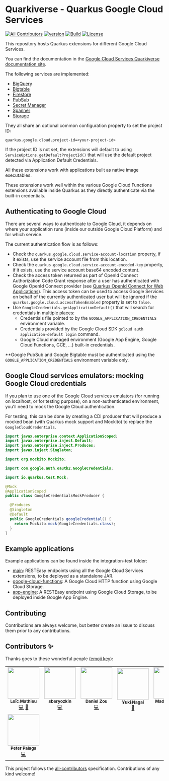 # Quarkiverse - Quarkus Google Cloud Services
<!-- ALL-CONTRIBUTORS-BADGE:START - Do not remove or modify this section -->
[![All Contributors](https://img.shields.io/badge/all_contributors-8-orange.svg?style=flat-square)](#contributors-)<!-- ALL-CONTRIBUTORS-BADGE:END -->
[![version](https://img.shields.io/maven-central/v/io.quarkiverse.googlecloudservices/quarkus-google-cloud-services-bom)](https://repo1.maven.org/maven2/io/quarkiverse/googlecloudservices/)
[![Build](https://github.com/quarkiverse/quarkus-google-cloud-services/workflows/Build/badge.svg)](https://github.com/quarkiverse/quarkus-google-cloud-services/actions?query=workflow%3ABuild)
[![License](https://img.shields.io/badge/License-Apache%202.0-blue.svg)](https://opensource.org/licenses/Apache-2.0)

This repository hosts Quarkus extensions for different Google Cloud Services.

You can find the documentation in the [Google Cloud Services Quarkiverse documentation site](https://quarkiverse.github.io/quarkiverse-docs/quarkus-google-cloud-services/main/).

The following services are implemented:
- [BigQuery](bigquery)
- [Bigtable](bigtable)
- [Firestore](firestore)
- [PubSub](pubsub)
- [Secret Manager](secret-manager)
- [Spanner](spanner)
- [Storage](storage)

They all share an optional common configuration property to set the project ID:
```
quarkus.google.cloud.project-id=<your-project-id>
```

If the project ID is not set, the extensions will default to using `ServiceOptions.getDefaultProjectId()` 
that will use the default project detected via Application Default Credentials.

All these extensions work with applications built as native image executables.

These extensions work well within the various Google Cloud Functions extensions available inside Quarkus as they directly authenticate via the built-in credentials.

## Authenticating to Google Cloud

There are several ways to authenticate to Google Cloud, 
it depends on where your application runs (inside our outside Google Cloud Platform) and for which service.

The current authentication flow is as follows:
- Check the `quarkus.google.cloud.service-account-location` property, if it exists, use the service account file from this location.
- Check the `quarkus.google.cloud.service-account-encoded-key` property, if it exists, use the service account base64 encoded content.
- Check the access token returned as part of OpenId Connect Authorization Code Grant response after a user has authenticated with
  Google OpenId Connect provider (see [Quarkus OpenId Connect for Web Applications](https://quarkus.io/guides/security-openid-connect-web-authentication)).
  This access token can be used to access Google Services on behalf of the currently authenticated user
  but will be ignored if the `quarkus.google.cloud.accessTokenEnabled` property is set to `false`.
- Use `GoogleCredentials.getApplicationDefault()` that will search for credentials in multiple places:
    - Credentials file pointed to by the `GOOGLE_APPLICATION_CREDENTIALS` environment variable.
    - Credentials provided by the Google Cloud SDK `gcloud auth application-default login` command.
    - Google Cloud managed environment (Google App Engine, Google Cloud Functions, GCE, ...) built-in credentials.
    
**Google PubSub and Google Bigtable must be authenticated using the `GOOGLE_APPLICATION_CREDENTIALS` environment variable only.

## Google Cloud services emulators: mocking Google Cloud credentials

If you plan to use one of the Google Cloud services emulators (for running on localhost, or for testing purpose), on a non-authenticated environment, 
you'll need to mock the Google Cloud authentication.

For testing, this can be done by creating a CDI producer that will produce a mocked bean (with Quarkus mock support and Mockito) to replace the `GoogleCloudCredentials`.

```java
import javax.enterprise.context.ApplicationScoped;
import javax.enterprise.inject.Default;
import javax.enterprise.inject.Produces;
import javax.inject.Singleton;

import org.mockito.Mockito;

import com.google.auth.oauth2.GoogleCredentials;

import io.quarkus.test.Mock;

@Mock
@ApplicationScoped
public class GoogleCredentialsMockProducer {

  @Produces
  @Singleton
  @Default
  public GoogleCredentials googleCredential() {
    return Mockito.mock(GoogleCredentials.class);
  }
}
```
    
## Example applications

Example applications can be found inside the integration-test folder:
- [main](integration-tests/main): RESTEasy endpoints using all the Google Cloud Services extensions, to be deployed as a standalone JAR.
- [google-cloud-functions](integration-tests/google-cloud-functions): A Google Cloud HTTP function using Google Cloud Storage. 
- [app-engine](integration-tests/app-engine): A RESTEasy endpoint using Google Cloud Storage, to be deployed inside Google App Engine.
    
## Contributing

Contributions are always welcome, but better create an issue to discuss them prior to any contributions.

## Contributors ✨

Thanks goes to these wonderful people ([emoji key](https://allcontributors.org/docs/en/emoji-key)):

<!-- ALL-CONTRIBUTORS-LIST:START - Do not remove or modify this section -->
<!-- prettier-ignore-start -->
<!-- markdownlint-disable -->
<table>
  <tr>
    <td align="center"><a href="https://www.loicmathieu.fr"><img src="https://avatars2.githubusercontent.com/u/1819009?v=4?s=100" width="100px;" alt=""/><br /><sub><b>Loïc Mathieu</b></sub></a><br /><a href="https://github.com/quarkiverse/quarkus-google-cloud-services/commits?author=loicmathieu" title="Code">💻</a> <a href="#maintenance-loicmathieu" title="Maintenance">🚧</a></td>
    <td align="center"><a href="https://github.com/sberyozkin"><img src="https://avatars3.githubusercontent.com/u/467639?v=4?s=100" width="100px;" alt=""/><br /><sub><b>sberyozkin</b></sub></a><br /><a href="https://github.com/quarkiverse/quarkus-google-cloud-services/commits?author=sberyozkin" title="Code">💻</a></td>
    <td align="center"><a href="https://github.com/dzou"><img src="https://avatars1.githubusercontent.com/u/3209274?v=4?s=100" width="100px;" alt=""/><br /><sub><b>Daniel Zou</b></sub></a><br /><a href="https://github.com/quarkiverse/quarkus-google-cloud-services/commits?author=dzou" title="Code">💻</a></td>
    <td align="center"><a href="http://ynagai.info"><img src="https://avatars1.githubusercontent.com/u/1780156?v=4?s=100" width="100px;" alt=""/><br /><sub><b>Yuki Nagai</b></sub></a><br /><a href="https://github.com/quarkiverse/quarkus-google-cloud-services/commits?author=uny" title="Documentation">📖</a></td>
    <td align="center"><a href="http://madsopheim.com"><img src="https://avatars.githubusercontent.com/u/1844557?v=4?s=100" width="100px;" alt=""/><br /><sub><b>Mads Opheim</b></sub></a><br /><a href="https://github.com/quarkiverse/quarkus-google-cloud-services/commits?author=madsop" title="Code">💻</a> <a href="https://github.com/quarkiverse/quarkus-google-cloud-services/commits?author=madsop" title="Documentation">📖</a></td>
    <td align="center"><a href="https://github.com/PeterUlb"><img src="https://avatars.githubusercontent.com/u/13261215?v=4?s=100" width="100px;" alt=""/><br /><sub><b>PeterUlb</b></sub></a><br /><a href="https://github.com/quarkiverse/quarkus-google-cloud-services/commits?author=PeterUlb" title="Code">💻</a></td>
    <td align="center"><a href="https://www.4pixel.it"><img src="https://avatars.githubusercontent.com/u/3707628?v=4?s=100" width="100px;" alt=""/><br /><sub><b>Felipe Sabadini</b></sub></a><br /><a href="https://github.com/quarkiverse/quarkus-google-cloud-services/commits?author=felipesabadini" title="Code">💻</a></td>
  </tr>
  <tr>
    <td align="center"><a href="https://twitter.com/ppalaga"><img src="https://avatars.githubusercontent.com/u/1826249?v=4?s=100" width="100px;" alt=""/><br /><sub><b>Peter Palaga</b></sub></a><br /><a href="https://github.com/quarkiverse/quarkus-google-cloud-services/commits?author=ppalaga" title="Code">💻</a></td>
  </tr>
</table>

<!-- markdownlint-restore -->
<!-- prettier-ignore-end -->

<!-- ALL-CONTRIBUTORS-LIST:END -->

This project follows the [all-contributors](https://github.com/all-contributors/all-contributors) specification. Contributions of any kind welcome!
